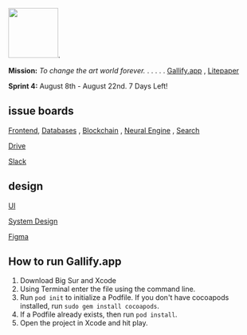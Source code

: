 <img src="https://user-images.githubusercontent.com/51454024/129453015-b43e918e-7335-4f79-948a-d4c552978509.png" height="100" />. 

__Mission:__  *To change the art world forever.* . . . . . [Gallify.app](https://www.gallify.app/) , [Litepaper]()

__Sprint 4:__ August 8th - August 22nd. 7 Days Left!
      
## issue boards

[Frontend](https://github.com/orgs/Gallify/projects/1), [Databases](https://github.com/orgs/Gallify/projects/4) , [Blockchain](https://github.com/orgs/Gallify/projects/3) , [Neural Engine](https://github.com/orgs/Gallify/projects/5) , [Search](https://github.com/orgs/Gallify/projects/6)

[Drive](https://drive.google.com/drive/folders/1UyKb6CiN1pJHJfxkywHUzAGlFqLM_7Pe?usp=sharing)

[Slack](https://app.slack.com/client/T025Q30ABNY/)

## design

[UI](https://www.figma.com/file/zuARCUmckmDlEHHEQvdl1B/Gallify?node-id=0%3A1)

[System Design](https://www.figma.com/file/3x3LpTRo1HNUjGDeLfeORH/Gallify---System-Design?node-id=0%3A1)

[Figma](https://www.figma.com/files/project/32547938/Team-project?fuid=963550657994127578)

## How to run Gallify.app
1. Download Big Sur and Xcode 
2. Using Terminal enter the file using the command line. 
3. Run ` pod init ` to initialize a Podfile. If you don't have cocoapods installed, run ` sudo gem install cocoapods `.
4. If a Podfile already exists, then run ` pod install `. 
5. Open the project in Xcode and hit play. 

